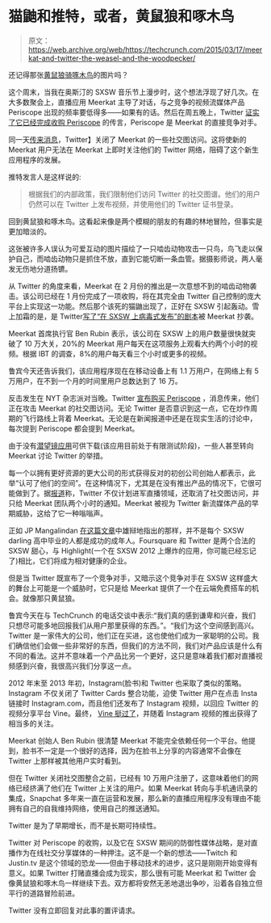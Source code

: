 # 猫鼬和推特，或者，黄鼠狼和啄木鸟

> 原文：<https://web.archive.org/web/https://techcrunch.com/2015/03/17/meerkat-and-twitter-the-weasel-and-the-woodpecker/>

还记得那张[黄鼠狼骑啄木鸟](https://web.archive.org/web/20230129063026/http://www.slate.com/blogs/wild_things/2015/03/03/weasel_on_a_woodpecker_photo_photographer_says_it_s_a_real_weaselpecker.html)的图片吗？

这个周末，当我在奥斯汀的 SXSW 音乐节上漫步时，这个想法浮现了好几次。在大多数聚会上，直播应用 Meerkat 主导了对话，与之竞争的视频流媒体产品 Periscope 出现的频率要低得多——如果有的话。然后在周五晚上，Twitter [证实了它已经完成收购 Periscope](https://web.archive.org/web/20230129063026/https://techcrunch.com/2015/03/14/bird-vs-mammal/) 的传言，Periscope 是 Meerkat 的直接竞争对手。

同一天[传来消息](https://web.archive.org/web/20230129063026/http://www.buzzfeed.com/mathonan/twitter-chokes-off-meerkats-access-to-its-social-graph#.ad1A6vNb1A)，Twitter】关闭了 Meerkat 的一些社交图访问。这将使新的 Meerkat 用户无法在 Meerkat 上即时关注他们的 Twitter 网络，阻碍了这个新生应用程序的发展。

推特发言人是这样说的:

> 根据我们的内部政策，我们限制他们访问 Twitter 的社交图谱。他们的用户仍然可以在 Twitter 上发布视频，并使用他们的 Twitter 证书登录。

回到黄鼠狼和啄木鸟。这看起来像是两个模糊的朋友的有趣的林地冒险，但事实是更加暗淡的。

这张被许多人误认为可爱互动的图片描绘了一只啮齿动物攻击一只鸟，鸟飞走以保护自己，而啮齿动物只是抓住不放，直到它能切断一条血管。据摄影师说，两人毫发无伤地分道扬镳。

从 Twitter 的角度来看，Meerkat 在 2 月份的推出是一次意想不到的啮齿动物袭击。该公司已经在 1 月份完成了一项收购，将在其完全由 Twitter 自己控制的庞大平台上实现这一功能。然后那个该死的猫鼬出现了，正好在 SXSW 引起轰动。雪上加霜的是，是 Twitter[写了“在 SXSW 上病毒式发布”的剧本](https://web.archive.org/web/20230129063026/http://www.quora.com/What-is-the-process-involved-in-launching-a-start-up-at-SXSW)被 Meerkat 抄袭。

Meerkat 首席执行官 Ben Rubin 表示，该公司在 SXSW 上的用户数量很快就突破了 10 万大关，20%的 Meerkat 用户每天在这项服务上观看大约两个小时的视频。根据 IBT 的调查，8%的用户每天看三个小时或更多的视频。

鲁宾今天还告诉我们，该应用程序现在在移动设备上有 1.1 万用户，在网络上有 5 万用户，在不到一个月的时间里用户总数达到了 16 万。

反击发生在 NYT 杂志派对当晚。Twitter [宣布购买 Periscope](https://web.archive.org/web/20230129063026/https://techcrunch.com/2015/03/13/how-periscope-works/#Jzgs0C:aBd3) ，消息传来，他们正在攻击 Meerkat 的社交图访问。无论 Twitter 是否意识到这一点，它在炒作周期的飞行路线上背着 Meerkat。无论是在新闻报道中还是在现实生活的讨论中，每次提到 Periscope 都会提到 Meerkat。

由于没有[潜望镜应用](https://web.archive.org/web/20230129063026/https://techcrunch.com/2015/03/13/how-periscope-works/)可供下载(该应用目前处于有限测试阶段)，一些人甚至转向 Meerkat 讨论 Twitter 的举措。

每一个以拥有更好资源的更大公司的形式获得反对的初创公司创始人都表示，此举“认可了他们的空间”。在这种情况下，尤其是在没有推出产品的情况下，它很可能做到了。据[报道](https://web.archive.org/web/20230129063026/http://www.fastcompany.com/3043716/sxsw/twitter-only-gave-meerkat-2-hours-notice-before-cutting-access-to-the-social-graph)称，Twitter 不仅计划进军直播领域，还取消了社交图访问，并只给 Meerkat 团队两个小时的通知。Meerkat 被视为 Twitter 新流媒体产品的早期威胁，这给了它一种嗡嗡声。

正如 JP Mangalindan [在这篇文章](https://web.archive.org/web/20230129063026/http://mashable.com/2015/03/17/what-will-become-of-meerkat/)中雄辩地指出的那样，并不是每个 SXSW darling 高中毕业的人都是成功的成年人。Foursquare 和 Twitter 是两个合法的 SXSW 甜心，与 Highlight(一个在 SXSW 2012 上爆炸的应用，你可能已经忘记了)相比，它们将成为相对健康的企业。

但是当 Twitter 既宣布了一个竞争对手，又暗示这个竞争对手在 SXSW 这样盛大的舞台上可能是一个威胁时，它只是给 Meerkat 提供了一个在云端免费搭车的机会。就像那只黄鼠狼。

鲁宾今天在与 TechCrunch 的电话交谈中表示:“我们真的感到谦卑和兴奋，我们只想尽可能多地回报我们从用户那里获得的东西。”。“我们为这个空间感到高兴。Twitter 是一家伟大的公司，他们正在买进，这也使他们成为一家聪明的公司。我们确信他们会做一些非常好的东西，但我们的方法不同，我们对产品应该是什么有不同的看法。这并不意味着一个产品比另一个更好，这只是意味着我们都对直播视频感到兴奋，我很高兴我们分享这一点。

2012 年末至 2013 年初，Instagram(脸书)和 Twitter 也采取了类似的策略。Instagram 不仅关闭了 Twitter Cards 整合功能，迫使 Twitter 用户在点击 Insta 链接时 Instagram.com，而且他们还发布了 Instagram 视频，以回应 Twitter 的视频分享平台 Vine。最终， [Vine 挺过了](https://web.archive.org/web/20230129063026/https://techcrunch.com/2013/06/18/vine-will-survive/)，并随着 Instagram 视频的推出获得了相当多的关注。

Meerkat 创始人 Ben Rubin 很清楚 Meerkat 不能完全依赖任何一个平台。他提到，脸书不一定是一个很好的选择，因为在脸书上分享的内容通常不会像在 Twitter 上那样被其他用户实时看到。

但在 Twitter 关闭社交图整合之前，已经有 10 万用户注册了，这意味着他们的网络已经挤满了他们在 Twitter 上关注的用户。如果 Meerkat 转向与手机通讯录的集成，Snapchat 多年来一直在运营和发展，那么新的直播应用程序没有理由不能拥有自己的自我维持网络，使用自己的推送通知。

Twitter 是为了早期增长，而不是长期可持续性。

Twitter 对 Periscope 的收购，以及它在 SXSW 期间的防御性媒体战略，是对直播作为在线社交分享媒体的一种押注。这不是一个新的想法——Twitch 和 Justin.tv 是这个领域的恐龙——但由于移动技术的进步，这只是刚刚开始变得有意义。如果 Twitter 打赌直播会成为现实，那么很有可能 Meerkat 和 Twitter 会像黄鼠狼和啄木鸟一样继续下去。双方都将安然无恙地退出争吵，沿着各自独立但平行的道路冒险前进。

Twitter 没有立即回复对此事的置评请求。